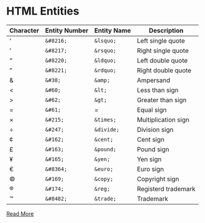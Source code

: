 # HTML Entities

|Character|Entity Number|Entity Name|Description|
|---------|-------------|-----------|-----------|
|&lsquo;|`&#8216;`|`&lsquo;`|Left single quote|
|&rsquo;|`&#8217;`|`&rsquo;`|Right single quote|
|&ldquo;|`&#8220;`|`&ldquo;`|Left double quote|
|&rdquo;|`&#8221;`|`&rdquo;`|Right double quote|
|&amp;|`&#38;`|`&amp;`|Ampersand|
|&lt;|`&#60;`|`&lt;`|Less than sign|
|&gt;|`&#62;`|`&gt;`|Greater than sign|
|=|`&#61;`|=|Equal sign|
|&times;|`&#215;`|`&times;`|Multiplication sign|
|&divide;|`&#247;`|`&divide;`|Division sign|
|&cent;|`&#162;`|`&cent;`|Cent sign|
|&pound;|`&#163;`|`&pound;`|Pound sign|
|&yen;|`&#165;`|`&yen;`|Yen sign|
|&euro;|`&#8364;`|`&euro;`|Euro sign|
|&copy;|`&#169;`|`&copy;`|Copyright sign|
|&reg;|	`&#174;`|`&reg;`|Registerd trademark|
|&trade;|`&#8482;`|`&trade;`|Trademark|


[Read More](https://www.computerhope.com/spechtm.htm)